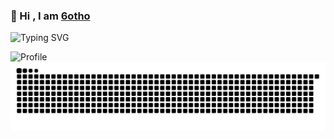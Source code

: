 ### 👋 Hi , I am [6otho](https://github.com/6otho)

![Typing SVG](https://readme-typing-svg.demolab.com?font=Fira+Code&weight=500&pause=1000&color=0969DA&center=true&width=345&lines=Welcome+to+my+fxking+lab.)

![Profile](https://github-widgetbox.vercel.app/api/profile?username=6otho&width=1060&data=followers,repositories,stars,commits&theme=default)
![snake animation](https://github.com/6otho/6otho/blob/output/github-contribution-grid-snake.svg)
